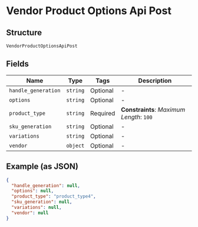 
# Vendor Product Options Api Post

## Structure

`VendorProductOptionsApiPost`

## Fields

| Name | Type | Tags | Description |
|  --- | --- | --- | --- |
| `handle_generation` | `string` | Optional | - |
| `options` | `string` | Optional | - |
| `product_type` | `string` | Required | **Constraints**: *Maximum Length*: `100` |
| `sku_generation` | `string` | Optional | - |
| `variations` | `string` | Optional | - |
| `vendor` | `object` | Optional | - |

## Example (as JSON)

```json
{
  "handle_generation": null,
  "options": null,
  "product_type": "product_type4",
  "sku_generation": null,
  "variations": null,
  "vendor": null
}
```

